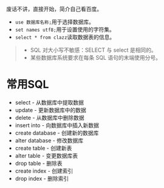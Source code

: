 废话不讲，直接开始，简介自己看百度。

* `use 数据库名称;`用于选择数据库。
* `set names utf8;`用于设置使用的字符集。
* `select * from clazz`读取数据表的信息。

> * SQL 对大小写不敏感：SELECT 与 select 是相同的。
> * 某些数据库系统要求在每条 SQL 语句的末端使用分号。
# 常用SQL
* select - 从数据库中提取数据
* update - 更新数据库中的数据
* delete - 从数据库中删除数据
* insert into - 向数据库中插入新数据
* create database - 创建新的数据库
* alter database - 修改数据库
* create table - 创建新表
* alter table - 变更数据库表
* drop table - 删除表
* create index - 创建索引
* drop index - 删除索引
